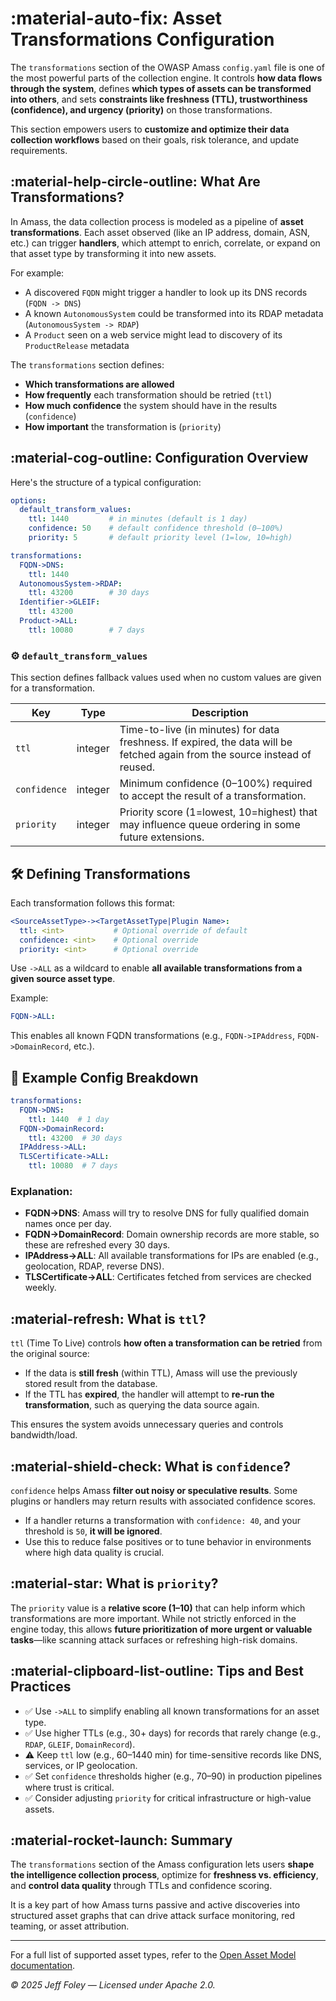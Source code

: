# :material-auto-fix: Asset Transformations Configuration

The `transformations` section of the OWASP Amass `config.yaml` file is one of the most powerful parts of the collection engine. It controls **how data flows through the system**, defines **which types of assets can be transformed into others**, and sets **constraints like freshness (TTL), trustworthiness (confidence), and urgency (priority)** on those transformations.

This section empowers users to **customize and optimize their data collection workflows** based on their goals, risk tolerance, and update requirements.

## :material-help-circle-outline: What Are Transformations?

In Amass, the data collection process is modeled as a pipeline of **asset transformations**. Each asset observed (like an IP address, domain, ASN, etc.) can trigger **handlers**, which attempt to enrich, correlate, or expand on that asset type by transforming it into new assets.

For example:
- A discovered `FQDN` might trigger a handler to look up its DNS records (`FQDN -> DNS`)
- A known `AutonomousSystem` could be transformed into its RDAP metadata (`AutonomousSystem -> RDAP`)
- A `Product` seen on a web service might lead to discovery of its `ProductRelease` metadata

The `transformations` section defines:
- **Which transformations are allowed**
- **How frequently** each transformation should be retried (`ttl`)
- **How much confidence** the system should have in the results (`confidence`)
- **How important** the transformation is (`priority`)

## :material-cog-outline: Configuration Overview

Here's the structure of a typical configuration:

```yaml
options:
  default_transform_values:
    ttl: 1440         # in minutes (default is 1 day)
    confidence: 50    # default confidence threshold (0–100%)
    priority: 5       # default priority level (1=low, 10=high)

transformations:
  FQDN->DNS:
    ttl: 1440
  AutonomousSystem->RDAP:
    ttl: 43200        # 30 days
  Identifier->GLEIF:
    ttl: 43200
  Product->ALL:
    ttl: 10080        # 7 days
```

### :gear: `default_transform_values`

This section defines fallback values used when no custom values are given for a transformation.

| Key          | Type    | Description                                                                                                                 |
| ------------ | ------- | --------------------------------------------------------------------------------------------------------------------------- |
| `ttl`        | integer | Time-to-live (in minutes) for data freshness. If expired, the data will be fetched again from the source instead of reused. |
| `confidence` | integer | Minimum confidence (0–100%) required to accept the result of a transformation.                                              |
| `priority`   | integer | Priority score (1=lowest, 10=highest) that may influence queue ordering in some future extensions.                          |

## :hammer_and_wrench: Defining Transformations

Each transformation follows this format:

```yaml
<SourceAssetType>-><TargetAssetType|Plugin Name>:
  ttl: <int>           # Optional override of default
  confidence: <int>    # Optional override
  priority: <int>      # Optional override
```

Use `->ALL` as a wildcard to enable **all available transformations from a given source asset type**.

Example:

```yaml
FQDN->ALL:
```

This enables all known FQDN transformations (e.g., `FQDN->IPAddress`, `FQDN->DomainRecord`, etc.).

## :page_facing_up: Example Config Breakdown

```yaml
transformations:
  FQDN->DNS:
    ttl: 1440  # 1 day
  FQDN->DomainRecord:
    ttl: 43200  # 30 days
  IPAddress->ALL:
  TLSCertificate->ALL:
    ttl: 10080  # 7 days
```

### Explanation:

* **FQDN->DNS**: Amass will try to resolve DNS for fully qualified domain names once per day.
* **FQDN->DomainRecord**: Domain ownership records are more stable, so these are refreshed every 30 days.
* **IPAddress->ALL**: All available transformations for IPs are enabled (e.g., geolocation, RDAP, reverse DNS).
* **TLSCertificate->ALL**: Certificates fetched from services are checked weekly.

## :material-refresh: What is `ttl`?

`ttl` (Time To Live) controls **how often a transformation can be retried** from the original source:

* If the data is **still fresh** (within TTL), Amass will use the previously stored result from the database.
* If the TTL has **expired**, the handler will attempt to **re-run the transformation**, such as querying the data source again.

This ensures the system avoids unnecessary queries and controls bandwidth/load.

## :material-shield-check: What is `confidence`?

`confidence` helps Amass **filter out noisy or speculative results**. Some plugins or handlers may return results with associated confidence scores.

* If a handler returns a transformation with `confidence: 40`, and your threshold is `50`, **it will be ignored**.
* Use this to reduce false positives or to tune behavior in environments where high data quality is crucial.

## :material-star: What is `priority`?

The `priority` value is a **relative score (1–10)** that can help inform which transformations are more important. While not strictly enforced in the engine today, this allows **future prioritization of more urgent or valuable tasks**—like scanning attack surfaces or refreshing high-risk domains.

## :material-clipboard-list-outline: Tips and Best Practices

* ✅ Use `->ALL` to simplify enabling all known transformations for an asset type.
* ✅ Use higher TTLs (e.g., 30+ days) for records that rarely change (e.g., `RDAP`, `GLEIF`, `DomainRecord`).
* ⚠️ Keep `ttl` low (e.g., 60–1440 min) for time-sensitive records like DNS, services, or IP geolocation.
* ✅ Set `confidence` thresholds higher (e.g., 70–90) in production pipelines where trust is critical.
* ✅ Consider adjusting `priority` for critical infrastructure or high-value assets.

## :material-rocket-launch: Summary

The `transformations` section of the Amass configuration lets users **shape the intelligence collection process**, optimize for **freshness vs. efficiency**, and **control data quality** through TTLs and confidence scoring.

It is a key part of how Amass turns passive and active discoveries into structured asset graphs that can drive attack surface monitoring, red teaming, or asset attribution.

---

For a full list of supported asset types, refer to the [Open Asset Model documentation](../open_asset_model/index.md).

*© 2025 Jeff Foley — Licensed under Apache 2.0.*
